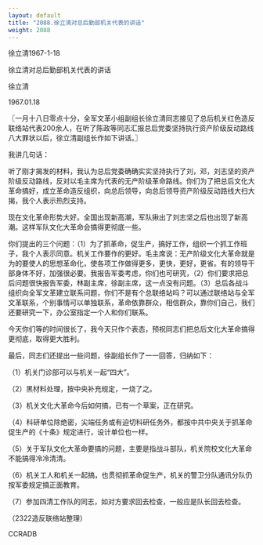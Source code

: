 ```yaml
---
layout: default
title: "2088.徐立清对总后勤部机关代表的讲话"
weight: 2088
---
```


徐立清1967-1-18

徐立清对总后勤部机关代表的讲话

徐立清

1967.01.18

〖一月十八日零点十分，全军文革小组副组长徐立清同志接见了总后机关红色造反联络站代表200余人，在听了陈政等同志汇报总后党委坚持执行资产阶级反动路线八大罪状以后，徐立清副组长作如下讲话。〗

我讲几句话：

听了刚才揭发的材料，我认为总后党委确确实实坚持执行了刘，邓，刘志坚的资产阶级反动路线，反对以毛主席为代表的无产阶级革命路线。你们为了把总后文化大革命搞好，成立革命造反组织，向总后领导，向总后领导资产阶级反动路线大扫大揭，我个人表示热烈支持。

现在文化革命形势大好。全国出现新高潮，军队揪出了刘志坚之后也出现了新高潮。这样军队文化大革命会搞得更彻底一些。

你们提出的三个问题：（1）为了抓革命，促生产，搞好工作，组织一个抓工作班子，我个人表示同意。机关工作要作的更好。毛主席说：无产阶级文化大革命就是为的要使人的思想革命化，使各项工作做得更多，更快，更好，更省。有的领导干部身体不好，加强很必要。我报告军委考虑，你们也可研究，（2）你们要求把总后问题很快报告军委，林副主席，徐副主席，这一点没有问题。（3）总后各战斗组织向全军文革建立联系问题，你们不是有个总联络站吗？可以通过联络站与全军文革联系，个别事情可以单独联系，革命依靠群众，相信群众，靠你们自己，我们还要研究一下，办公室指定一个人和你们联系。

今天你们等的时间很长了，我今天只作个表态，预祝同志们把总后文化大革命搞得更彻底，取得更大胜利。

最后，同志们还提出一些问题，徐副组长作了一一回答，归纳如下：

（1）机关门诊部可以与机关一起“四大”。

（2）黑材料处理，按中央补充规定，一烧了之。

（3）机关文化大革命今后如何搞，已有一个草案，正在研究。

（4）科研单位除绝密，尖端任务或有迫切科研任务外，都按中共中央关于抓革命促生产的《十条》规定进行，设计单位也一样。

（5）关于军队文化大革命要搞的问题，主要是指战斗部队，机关院校文化大革命不能搞得冷冷清清。

（6）机关工人和机关一起搞，也贯彻抓革命促生产，机关的警卫分队通讯分队仍按军委规定搞正面教育。

（7）参加四清工作队的同志，如对方要求回去检查，一般应是队长回去检查。

（2322造反联络站整理）

CCRADB

